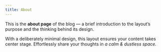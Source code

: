 ```yaml
---
title: About
---
```


This is the **about page** of the blog — a brief introduction to the layout’s purpose and the thinking behind its design.

With a deliberately minimal design, this layout ensures your content takes center stage. Effortlessly share your thoughts in _a calm & dustless space._
